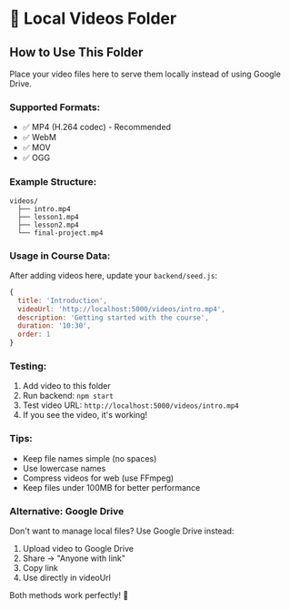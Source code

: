 # 🎥 Local Videos Folder

## How to Use This Folder

Place your video files here to serve them locally instead of using Google Drive.

### Supported Formats:
- ✅ MP4 (H.264 codec) - Recommended
- ✅ WebM
- ✅ MOV
- ✅ OGG

### Example Structure:
```
videos/
  ├── intro.mp4
  ├── lesson1.mp4
  ├── lesson2.mp4
  └── final-project.mp4
```

### Usage in Course Data:

After adding videos here, update your `backend/seed.js`:

```javascript
{
  title: 'Introduction',
  videoUrl: 'http://localhost:5000/videos/intro.mp4',
  description: 'Getting started with the course',
  duration: '10:30',
  order: 1
}
```

### Testing:

1. Add video to this folder
2. Run backend: `npm start`
3. Test video URL: `http://localhost:5000/videos/intro.mp4`
4. If you see the video, it's working!

### Tips:

- Keep file names simple (no spaces)
- Use lowercase names
- Compress videos for web (use FFmpeg)
- Keep files under 100MB for better performance

### Alternative: Google Drive

Don't want to manage local files? Use Google Drive instead:
1. Upload video to Google Drive
2. Share → "Anyone with link"
3. Copy link
4. Use directly in videoUrl

Both methods work perfectly! 🎉
